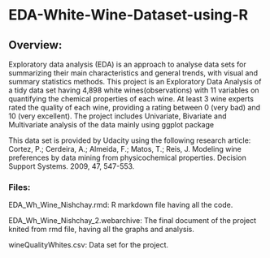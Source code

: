 # EDA-White-Wine-Dataset-using-R

## Overview:
Exploratory data analysis (EDA) is an approach to analyse data sets for summarizing their main characteristics and general trends, with visual and summary statistics methods.
This project is an Exploratory Data Analysis of a tidy data set having 4,898 white wines(observations) with 11 variables on quantifying the chemical properties of each wine. At least 3 wine experts rated the quality of each wine, providing a rating between 0 (very bad) and 10 (very excellent).
The project includes Univariate, Bivariate and Multivariate analysis of the data mainly using ggplot package

This data set is provided by Udacity using the following research article:
Cortez, P.; Cerdeira, A.; Almeida, F.; Matos, T.; Reis, J. Modeling wine preferences by data mining from physicochemical properties. Decision Support Systems. 2009, 47, 547-553.

### Files:
EDA_Wh_Wine_Nishchay.rmd: R markdown file having all the code.

EDA_Wh_Wine_Nishchay_2.webarchive: The final document of the project knited from rmd file, having all the graphs and analysis.

wineQualityWhites.csv: Data set for the project.
